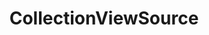 ---
title: CollectionViewSource
tags:
- XAML
links:
- [CollectionViewSource is crazy useful for binding to filtered Observable Collections on Windows Phone 8,https://www.hanselman.com/blog/collectionviewsource-is-crazy-useful-for-binding-to-filtered-observable-collections-on-windows-phone-8]
- ["StackOverflow: How do you sort a CollectionViewSource by one property, then by another as a tiebreak?",https://stackoverflow.com/questions/14992072/how-do-you-sort-a-collectionviewsource-by-one-property-then-by-another-as-a-tie]
- [Reactive List,https://www.reactiveui.net/docs/handbook/obsolete/collections/reactive-list]
---